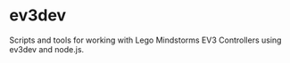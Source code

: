# ev3dev
Scripts and tools for working with Lego Mindstorms EV3 Controllers using ev3dev and node.js.
